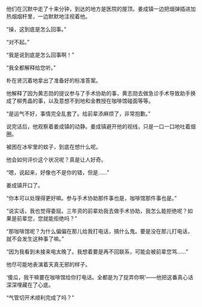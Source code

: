 他们在沉默中走了十来分钟，到达的地方是医院的屋顶。姜成镇一边把烟弹插进加热烟烟杆里，一边默默地注视着他。

“操，这到底是怎么回事。”

“对不起。”

“我是说到底是怎么回事啊！”

“我全都解释给您听。”

朴在贤沉着地拿出了准备好的标准答案。

他解释了因为黄志勋的提议参与了手术协助的事，黄志勋去做急诊手术导致助手换成了柳秀晶的事，以及意想不到地和金教授在咖啡馆碰面等等。

“是运气不好，事情完全乱套了。给前辈添麻烦了，非常抱歉。”

说完话后，他观察着姜成镇的动静。姜成镇避开他的视线，只是一口一口地吐着烟圈。

被困在冰牢里的蚊子，到底在想什么呢。

他会如何评价这个状况呢？真是让人好奇。

“嗯，说起来，好像也不是你的错，但是……”

姜成镇开口了。

“你本可以处理得更好嘛。参与手术协助那件事也是，咖啡馆那件事也是。”

“说实话，我也觉得委屈。三年资的前辈劝我去做手术协助，我怎么能拒绝呢？如果是前辈您，您就能拒绝吗？”

“那咖啡馆呢？为什么偏偏在那儿给我打电话，搞什么鬼。要是没在那儿打电话，就不会发生这种事了嘛。”

“因为我看到未接来电太晚了。我想着要是再不回联系，可能会被前辈您骂……”

他尽可能地表演着天真无邪的样子。

‘傻瓜，我干嘛要在咖啡馆给你打电话。全都是为了捉弄你啊’——他把这番真心话深深埋藏在了心底。

“气管切开术顺利完成了吗？”
